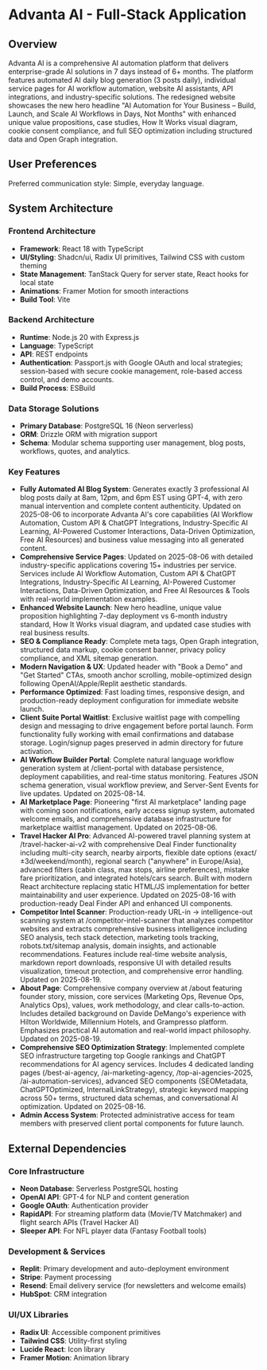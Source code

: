 # Advanta AI - Full-Stack Application

## Overview
Advanta AI is a comprehensive AI automation platform that delivers enterprise-grade AI solutions in 7 days instead of 6+ months. The platform features automated AI daily blog generation (3 posts daily), individual service pages for AI workflow automation, website AI assistants, API integrations, and industry-specific solutions. The redesigned website showcases the new hero headline "AI Automation for Your Business – Build, Launch, and Scale AI Workflows in Days, Not Months" with enhanced unique value propositions, case studies, How It Works visual diagram, cookie consent compliance, and full SEO optimization including structured data and Open Graph integration.

## User Preferences
Preferred communication style: Simple, everyday language.

## System Architecture

### Frontend Architecture
- **Framework**: React 18 with TypeScript
- **UI/Styling**: Shadcn/ui, Radix UI primitives, Tailwind CSS with custom theming
- **State Management**: TanStack Query for server state, React hooks for local state
- **Animations**: Framer Motion for smooth interactions
- **Build Tool**: Vite

### Backend Architecture
- **Runtime**: Node.js 20 with Express.js
- **Language**: TypeScript
- **API**: REST endpoints
- **Authentication**: Passport.js with Google OAuth and local strategies; session-based with secure cookie management, role-based access control, and demo accounts.
- **Build Process**: ESBuild

### Data Storage Solutions
- **Primary Database**: PostgreSQL 16 (Neon serverless)
- **ORM**: Drizzle ORM with migration support
- **Schema**: Modular schema supporting user management, blog posts, workflows, quotes, and analytics.

### Key Features
- **Fully Automated AI Blog System**: Generates exactly 3 professional AI blog posts daily at 8am, 12pm, and 6pm EST using GPT-4, with zero manual intervention and complete content authenticity. Updated on 2025-08-06 to incorporate Advanta AI's core capabilities (AI Workflow Automation, Custom API & ChatGPT Integrations, Industry-Specific AI Learning, AI-Powered Customer Interactions, Data-Driven Optimization, Free AI Resources) and business value messaging into all generated content.
- **Comprehensive Service Pages**: Updated on 2025-08-06 with detailed industry-specific applications covering 15+ industries per service. Services include AI Workflow Automation, Custom API & ChatGPT Integrations, Industry-Specific AI Learning, AI-Powered Customer Interactions, Data-Driven Optimization, and Free AI Resources & Tools with real-world implementation examples.
- **Enhanced Website Launch**: New hero headline, unique value proposition highlighting 7-day deployment vs 6-month industry standard, How It Works visual diagram, and updated case studies with real business results.
- **SEO & Compliance Ready**: Complete meta tags, Open Graph integration, structured data markup, cookie consent banner, privacy policy compliance, and XML sitemap generation.
- **Modern Navigation & UX**: Updated header with "Book a Demo" and "Get Started" CTAs, smooth anchor scrolling, mobile-optimized design following OpenAI/Apple/Replit aesthetic standards.
- **Performance Optimized**: Fast loading times, responsive design, and production-ready deployment configuration for immediate website launch.
- **Client Suite Portal Waitlist**: Exclusive waitlist page with compelling design and messaging to drive engagement before portal launch. Form functionality fully working with email confirmations and database storage. Login/signup pages preserved in admin directory for future activation.
- **AI Workflow Builder Portal**: Complete natural language workflow generation system at /client-portal with database persistence, deployment capabilities, and real-time status monitoring. Features JSON schema generation, visual workflow preview, and Server-Sent Events for live updates. Updated on 2025-08-14.
- **AI Marketplace Page**: Pioneering "first AI marketplace" landing page with coming soon notifications, early access signup system, automated welcome emails, and comprehensive database infrastructure for marketplace waitlist management. Updated on 2025-08-06.
- **Travel Hacker AI Pro**: Advanced AI-powered travel planning system at /travel-hacker-ai-v2 with comprehensive Deal Finder functionality including multi-city search, nearby airports, flexible date options (exact/±3d/weekend/month), regional search ("anywhere" in Europe/Asia), advanced filters (cabin class, max stops, airline preferences), mistake fare prioritization, and integrated hotels/cars search. Built with modern React architecture replacing static HTML/JS implementation for better maintainability and user experience. Updated on 2025-08-16 with production-ready Deal Finder API and enhanced UI components.
- **Competitor Intel Scanner**: Production-ready URL-in → intelligence-out scanning system at /competitor-intel-scanner that analyzes competitor websites and extracts comprehensive business intelligence including SEO analysis, tech stack detection, marketing tools tracking, robots.txt/sitemap analysis, domain insights, and actionable recommendations. Features include real-time website analysis, markdown report downloads, responsive UI with detailed results visualization, timeout protection, and comprehensive error handling. Updated on 2025-08-19.
- **About Page**: Comprehensive company overview at /about featuring founder story, mission, core services (Marketing Ops, Revenue Ops, Analytics Ops), values, work methodology, and clear calls-to-action. Includes detailed background on Davide DeMango's experience with Hilton Worldwide, Millennium Hotels, and Grampresso platform. Emphasizes practical AI automation and real-world impact philosophy. Updated on 2025-08-19.
- **Comprehensive SEO Optimization Strategy**: Implemented complete SEO infrastructure targeting top Google rankings and ChatGPT recommendations for AI agency services. Includes 4 dedicated landing pages (/best-ai-agency, /ai-marketing-agency, /top-ai-agencies-2025, /ai-automation-services), advanced SEO components (SEOMetadata, ChatGPTOptimized, InternalLinkStrategy), strategic keyword mapping across 50+ terms, structured data schemas, and conversational AI optimization. Updated on 2025-08-16.
- **Admin Access System**: Protected administrative access for team members with preserved client portal components for future launch.

## External Dependencies

### Core Infrastructure
- **Neon Database**: Serverless PostgreSQL hosting
- **OpenAI API**: GPT-4 for NLP and content generation
- **Google OAuth**: Authentication provider
- **RapidAPI**: For streaming platform data (Movie/TV Matchmaker) and flight search APIs (Travel Hacker AI)
- **Sleeper API**: For NFL player data (Fantasy Football tools)

### Development & Services
- **Replit**: Primary development and auto-deployment environment
- **Stripe**: Payment processing
- **Resend**: Email delivery service (for newsletters and welcome emails)
- **HubSpot**: CRM integration

### UI/UX Libraries
- **Radix UI**: Accessible component primitives
- **Tailwind CSS**: Utility-first styling
- **Lucide React**: Icon library
- **Framer Motion**: Animation library